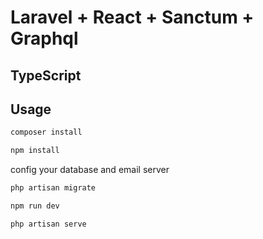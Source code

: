 <h1>Laravel + React + Sanctum + Graphql</h1>
<h2>TypeScript</h2>

## Usage

```bash
composer install
```

```bash
npm install
```

config your database and email server

```bash
php artisan migrate
```

```bash
npm run dev
```

```bash
php artisan serve
```
